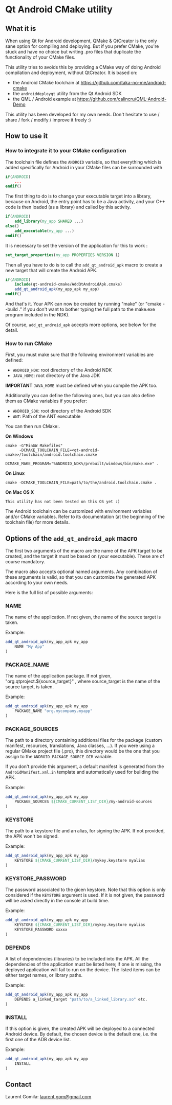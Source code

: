 # Qt Android CMake utility

## What it is

When using Qt for Android development, QMake & QtCreator is the only sane option for compiling and deploying. But if you prefer CMake, you're stuck and have no choice but writing .pro files that duplicate the functionality of your CMake files.

This utility tries to avoids this by providing a CMake way of doing Android compilation and deployment, without QtCreator. It is based on:

* the Android CMake toolchain at https://github.com/taka-no-me/android-cmake
* the ```androiddeployqt``` utility from the Qt Android SDK
* the QML / Android example at https://github.com/calincru/QML-Android-Demo

This utility has been developed for my own needs. Don't hesitate to use / share / fork / modify / improve it freely :)

## How to use it

### How to integrate it to your CMake configuration

The toolchain file defines the ```ANDROID``` variable, so that everything which is added specifically for Android in your CMake files can be surrounded with

```cmake
if(ANDROID)
    ...
endif()
```

The first thing to do is to change your executable target into a library, because on Android, the entry point has to be a Java activity, and your C++ code is then loaded (as a library) and called by this activity.

```cmake
if(ANDROID)
    add_library(my_app SHARED ...)
else()
    add_executable(my_app ...)
endif()
```

It is necessary to set the version of the application for this to work : 
```cmake
set_target_properties(my_app PROPERTIES VERSION 1)
```

Then all you have to do is to call the ```add_qt_android_apk``` macro to create a new target that will create the Android APK.

```cmake
if(ANDROID)
    include(qt-android-cmake/AddQtAndroidApk.cmake)
    add_qt_android_apk(my_app_apk my_app)
endif()
```

And that's it. Your APK can now be created by running "make" (or "cmake --build ." if you don't want to bother typing the full path to the make.exe program included in the NDK).

Of course, ```add_qt_android_apk``` accepts more options, see below for the detail.

### How to run CMake

First, you must make sure that the following environment variables are defined:

* ```ANDROID_NDK```: root directory of the Android NDK
* ```JAVA_HOME```: root directory of the Java JDK

**IMPORTANT** ```JAVA_HOME``` must be defined when you compile the APK too.

Additionally you can define the following ones, but you can also define them as CMake variables if you prefer:

* ```ANDROID_SDK```: root directory of the Android SDK
* ```ANT```: Path of the ANT executable

You can then run CMake:.

**On Windows**
```
cmake -G"MinGW Makefiles"
      -DCMAKE_TOOLCHAIN_FILE=<qt-android-cmake>/toolchain/android.toolchain.cmake 
      -DCMAKE_MAKE_PROGRAM="%ANDROID_NDK%/prebuilt/windows/bin/make.exe" .
```

**On Linux**
```
cmake -DCMAKE_TOOLCHAIN_FILE=path/to/the/android.toolchain.cmake .
```

**On Mac OS X**
```
This utility has not been tested on this OS yet :)
```

The Android toolchain can be customized with environment variables and/or CMake variables. Refer to its documentation (at the beginning of the toolchain file) for more details.

## Options of the ```add_qt_android_apk``` macro

The first two arguments of the macro are the name of the APK target to be created, and the target it must be based on (your executable). These are of course mandatory.

The macro also accepts optional named arguments. Any combination of these arguments is valid, so that you can customize the generated APK according to your own needs.

Here is the full list of possible arguments:

### NAME

The name of the application. If not given, the name of the source target is taken.

Example:

```cmake
add_qt_android_apk(my_app_apk my_app
    NAME "My App"
)
```

### PACKAGE_NAME

The name of the application package. If not given, "org.qtproject.${source_target}" , where source_target is the name of the source target, is taken.

Example:

```cmake
add_qt_android_apk(my_app_apk my_app
    PACKAGE_NAME "org.mycompany.myapp"
)
```

### PACKAGE_SOURCES

The path to a directory containing additional files for the package (custom manifest, resources, translations, Java classes, ...). If you were using a regular QMake project file (.pro), this directory would be the one that you assign to the  ```ANDROID_PACKAGE_SOURCE_DIR``` variable.

If you don't provide this argument, a default manifest is generated from the ```AndroidManifest.xml.in``` template and automatically used for building the APK.

Example:

```cmake
add_qt_android_apk(my_app_apk my_app
    PACKAGE_SOURCES ${CMAKE_CURRENT_LIST_DIR}/my-android-sources
)
```

### KEYSTORE

The path to a keystore file and an alias, for signing the APK. If not provided, the APK won't be signed.

Example:

```cmake
add_qt_android_apk(my_app_apk my_app
    KEYSTORE ${CMAKE_CURRENT_LIST_DIR}/mykey.keystore myalias
)
```

### KEYSTORE_PASSWORD

The password associated to the gicen keystore. Note that this option is only considered if the ```KEYSTORE``` argument is used. If it is not given, the password will be asked directly in the console at build time.

Example:

```cmake
add_qt_android_apk(my_app_apk my_app
    KEYSTORE ${CMAKE_CURRENT_LIST_DIR}/mykey.keystore myalias
    KEYSTORE_PASSWORD xxxxx
)
```

### DEPENDS

A list of dependencies (libraries) to be included into the APK. All the dependencies of the application must be listed here; if one is missing, the deployed application will fail to run on the device. The listed items can be either target names, or library paths.

Example:

```cmake
add_qt_android_apk(my_app_apk my_app
    DEPENDS a_linked_target "path/to/a_linked_library.so" etc.
)
```

### INSTALL

If this option is given, the created APK will be deployed to a connected Android device. By default, the chosen device is the default one, i.e. the first one of the ADB device list.

Example:

```cmake
add_qt_android_apk(my_app_apk my_app
    INSTALL
)
```

## Contact

Laurent Gomila: laurent.gom@gmail.com
